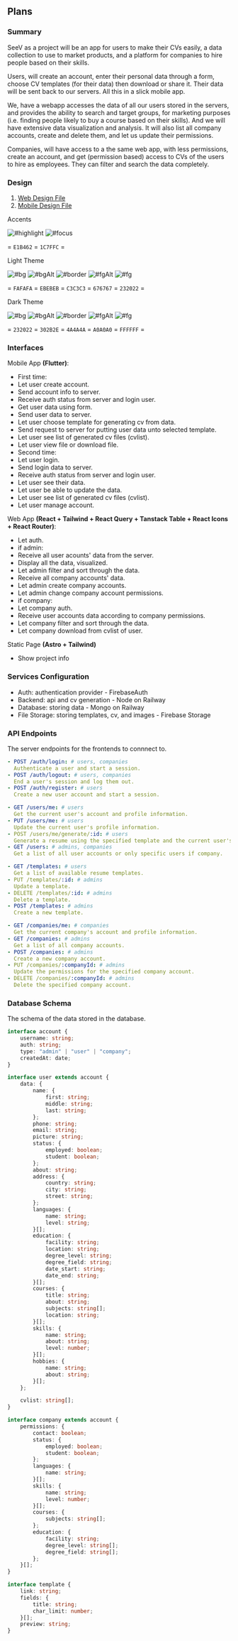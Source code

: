 ## **Plans**

### Summary

SeeV as a project will be an app for users to make their CVs easily, a data collection to use to market products, and a platform for companies to hire people based on their skills.

Users, will create an account, enter their personal data through a form, choose CV templates (for their data) then download or share it. Their data will be sent back to our servers. All this in a slick mobile app.

We, have a webapp accesses the data of all our users stored in the servers, and provides the ability to search and target groups, for marketing purposes (i.e. finding people likely to buy a course based on their skills). And we will have extensive data visualization and analysis. It will also list all company accounts, create and delete them, and let us update their permissions.

Companies, will have access to a the same web app, with less permissions, create an account, and get (permission based) access to CVs of the users to hire as employees. They can filter and search the data completely.

### Design

1. [Web Design File](https://www.figma.com/file/R4vNqDJTtonLSxh9BRptIa/SeeV-Web?node-id=0%3A1&t=OmlKqHA49Mxzhxtf-1)
2. [Mobile Design File](https://www.figma.com/file/XRUjaHcrwJBJSu42xELiCT/SeeV-Mobile?node-id=0%3A1&t=mjbutj7zsYhJaOin-1)

Accents

![#highlight](https://placehold.co/75x75/E1B462/black?text=Highlight)
![#focus](https://placehold.co/75x75/1C7FFC/black?text=Focus)

= `E1B462` = `1C7FFC` =

Light Theme

![#bg](https://placehold.co/75x75/FAFAFA/black?text=BG)
![#bgAlt](https://placehold.co/75x75/EBEBEB/black?text=BGAlt)
![#border](https://placehold.co/75x75/C3C3C3/black?text=Border)
![#fgAlt](https://placehold.co/75x75/676767/white?text=FGAlt)
![#fg](https://placehold.co/75x75/232022/white?text=FG)

= `FAFAFA` = `EBEBEB` = `C3C3C3` = `676767` = `232022` =

Dark Theme

![#bg](https://placehold.co/75x75/232022/white?text=BG)
![#bgAlt](https://placehold.co/75x75/302B2E/white?text=BGAlt)
![#border](https://placehold.co/75x75/4a4a4a/white?text=Border)
![#fgAlt](https://placehold.co/75x75/A0A0A0/black?text=FGAlt)
![#fg](https://placehold.co/75x75/FFFFFF/black?text=FG)

= `232022` = `302B2E` = `4A4A4A` = `A0A0A0` = `FFFFFF` =


### Interfaces

Mobile App **(Flutter)**:

- First time:
- Let user create account.
- Send account info to server.
- Receive auth status from server and login user.
- Get user data using form.
- Send user data to server.
- Let user choose template for generating cv from data.
- Send request to server for putting user data unto selected template.
- Let user see list of generated cv files (cvlist).
- Let user view file or download file.
- Second time:
- Let user login.
- Send login data to server.
- Receive auth status from server and login user.
- Let user see their data.
- Let user be able to update the data.
- Let user see list of generated cv files (cvlist).
- Let user manage account.

Web App **(React + Tailwind + React Query + Tanstack Table + React Icons + React Router)**:

- Let auth.
- if admin:
- Receive all user acounts' data from the server.
- Display all the data, visualized.
- Let admin filter and sort through the data.
- Receive all company accounts' data.
- Let admin create company accounts.
- Let admin change company account permissions.
- if company:
- Let company auth.
- Receive user accounts data according to company permissions.
- Let company filter and sort through the data.
- Let company download from cvlist of user.

Static Page **(Astro + Tailwind)**

- Show project info

### Services Configuration

- Auth: authentication provider - FirebaseAuth
- Backend: api and cv generation - Node on Railway
- Database: storing data - Mongo on Railway
- File Storage: storing templates, cv, and images - Firebase Storage

### API Endpoints

The server endpoints for the frontends to connnect to.

```yaml
- POST /auth/login: # users, companies
  Authenticate a user and start a session.
- POST /auth/logout: # users, companies
  End a user's session and log them out.
- POST /auth/register: # users
  Create a new user account and start a session.

- GET /users/me: # users
  Get the current user's account and profile information.
- PUT /users/me: # users
  Update the current user's profile information.
- POST /users/me/generate/:id: # users
  Generate a resume using the specified template and the current user's profile information.
- GET /users: # admins, companies
  Get a list of all user accounts or only specific users if company.

- GET /templates: # users
  Get a list of available resume templates.
- PUT /templates/:id: # admins
  Update a template.
- DELETE /templates/:id: # admins
  Delete a template.
- POST /templates: # admins
  Create a new template.

- GET /companies/me: # companies
  Get the current company's account and profile information.
- GET /companies: # admins
  Get a list of all company accounts.
- POST /companies: # admins
  Create a new company account.
- PUT /companies/:companyId: # admins
  Update the permissions for the specified company account.
- DELETE /companies/:companyId: # admins
  Delete the specified company account.
```

### Database Schema

The schema of the data stored in the database.

```typescript
interface account {
	username: string;
	auth: string;
	type: "admin" | "user" | "company";
	createdAt: date;
}

interface user extends account {
	data: {
		name: {
			first: string;
			middle: string;
			last: string;
		};
		phone: string;
		email: string;
		picture: string;
		status: {
			employed: boolean;
			student: boolean;
		};
		about: string;
		address: {
			country: string;
			city: string;
			street: string;
		};
		languages: {
			name: string;
			level: string;
		}[];
		education: {
			facility: string;
			location: string;
			degree_level: string;
			degree_field: string;
			date_start: string;
			date_end: string;
		}[];
		courses: {
			title: string;
			about: string;
			subjects: string[];
			location: string;
		}[];
		skills: {
			name: string;
			about: string;
			level: number;
		}[];
		hobbies: {
			name: string;
			about: string;
		}[];
	};

	cvlist: string[];
}

interface company extends account {
	permissions: {
		contact: boolean;
		status: {
			employed: boolean;
			student: boolean;
		};
		languages: {
			name: string;
		}[];
		skills: {
			name: string;
			level: number;
		}[];
		courses: {
			subjects: string[];
		};
		education: {
			facility: string;
			degree_level: string[];
			degree_field: string[];
		};
	}[];
}

interface template {
	link: string;
	fields: {
		title: string;
		char_limit: number;
	}[];
	preview: string;
}
```
